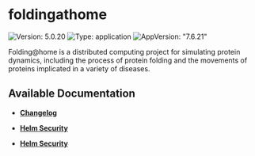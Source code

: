 # foldingathome

![Version: 5.0.20](https://img.shields.io/badge/Version-5.0.20-informational?style=flat-square) ![Type: application](https://img.shields.io/badge/Type-application-informational?style=flat-square) ![AppVersion: "7.6.21"](https://img.shields.io/badge/AppVersion-"7.6.21"-informational?style=flat-square)

Folding@home is a distributed computing project for simulating protein dynamics, including the process of protein folding and the movements of proteins implicated in a variety of diseases.

## Available Documentation

- [**Changelog**](CHANGELOG)

- [**Helm Security**](container-security)

- [**Helm Security**](helm-security)

